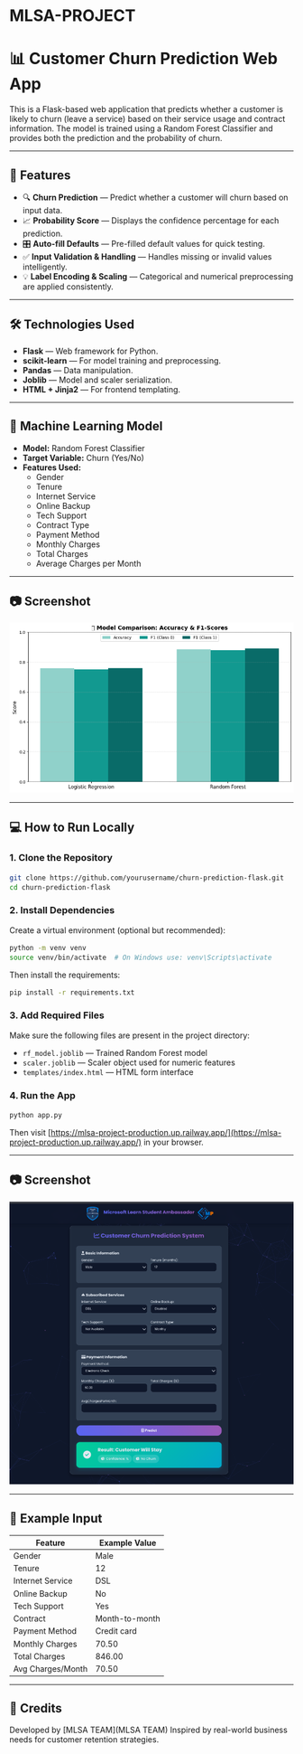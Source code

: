 # MLSA-PROJECT

# 📊 Customer Churn Prediction Web App

This is a Flask-based web application that predicts whether a customer is likely to churn (leave a service) based on their service usage and contract information. The model is trained using a Random Forest Classifier and provides both the prediction and the probability of churn.

---

## 🚀 Features

- 🔍 **Churn Prediction** — Predict whether a customer will churn based on input data.
- 📈 **Probability Score** — Displays the confidence percentage for each prediction.
- 🎛️ **Auto-fill Defaults** — Pre-filled default values for quick testing.
- ✅ **Input Validation & Handling** — Handles missing or invalid values intelligently.
- 💡 **Label Encoding & Scaling** — Categorical and numerical preprocessing are applied consistently.

---

## 🛠️ Technologies Used

- **Flask** — Web framework for Python.
- **scikit-learn** — For model training and preprocessing.
- **Pandas** — Data manipulation.
- **Joblib** — Model and scaler serialization.
- **HTML + Jinja2** — For frontend templating.

---

## 🧠 Machine Learning Model

- **Model:** Random Forest Classifier
- **Target Variable:** Churn (Yes/No)
- **Features Used:**
  - Gender
  - Tenure
  - Internet Service
  - Online Backup
  - Tech Support
  - Contract Type
  - Payment Method
  - Monthly Charges
  - Total Charges
  - Average Charges per Month

---

## 📷 Screenshot

![App Screenshot](output.png)

---

## 💻 How to Run Locally

### 1. Clone the Repository

```bash
git clone https://github.com/yourusername/churn-prediction-flask.git
cd churn-prediction-flask
```
### 2. Install Dependencies

Create a virtual environment (optional but recommended):

```bash
python -m venv venv
source venv/bin/activate  # On Windows use: venv\Scripts\activate
```

Then install the requirements:

```bash
pip install -r requirements.txt
```

### 3. Add Required Files

Make sure the following files are present in the project directory:

* `rf_model.joblib` — Trained Random Forest model
* `scaler.joblib` — Scaler object used for numeric features
* `templates/index.html` — HTML form interface

### 4. Run the App

```bash
python app.py
```

Then visit [https://mlsa-project-production.up.railway.app/](https://mlsa-project-production.up.railway.app/) in your browser.

---

## 📷 Screenshot

![App Screenshot](screenshot.png)

---

## 📝 Example Input

| Feature           | Example Value  |
| ----------------- | -------------- |
| Gender            | Male           |
| Tenure            | 12             |
| Internet Service  | DSL            |
| Online Backup     | No             |
| Tech Support      | Yes            |
| Contract          | Month-to-month |
| Payment Method    | Credit card    |
| Monthly Charges   | 70.50          |
| Total Charges     | 846.00         |
| Avg Charges/Month | 70.50          |

---

## 🙌 Credits

Developed by [MLSA TEAM](MLSA TEAM)
Inspired by real-world business needs for customer retention strategies.

